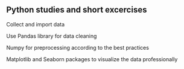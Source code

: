 ## Python studies and short excercises  


Collect and import data   

Use Pandas library for data cleaning   

Numpy for preprocessing according to the best practices   

Matplotlib and Seaborn packages to visualize the data professionally   

